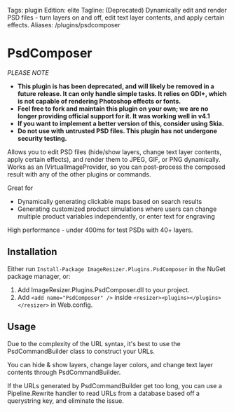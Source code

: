 Tags: plugin
Edition: elite
Tagline: (Deprecated) Dynamically edit and render PSD files - turn layers on and off, edit text layer contents, and apply certain effects.
Aliases: /plugins/psdcomposer


# PsdComposer


*PLEASE NOTE*
* **This plugin is has been deprecated, and will likely be removed in a future release. It can only handle simple tasks. It relies on GDI+, which is not capable of rendering Photoshop effects or fonts.**
* **Feel free to fork and maintain this plugin on your own; we are no longer providing official support for it. It was working well in v4.1**
* **If you want to implement a better version of this, consider using Skia.**
* **Do not use with untrusted PSD files. This plugin has not undergone security testing.**


Allows you to edit PSD files (hide/show layers, change text layer contents, apply certain effects), and render them to JPEG, GIF, or PNG dynamically. Works as an IVirtualImageProvider, so you can post-process the composed result with any of the other plugins or commands.

Great for

* Dynamically generating clickable maps based on search results
* Generating customized product simulations where users can change multiple product variables independently, or enter text for engraving


High performance - under 400ms for test PSDs with 40+ layers.

## Installation

Either run `Install-Package ImageResizer.Plugins.PsdComposer` in the NuGet package manager, or:

1. Add ImageResizer.Plugins.PsdComposer.dll to your project.
2. Add `<add name="PsdComposer" />` inside `<resizer><plugins></plugins></resizer>` in Web.config.

## Usage

Due to the complexity of the URL syntax, it's best to use the PsdCommandBuilder class to construct your URLs. 

You can hide & show layers, change layer colors, and change text layer contents through PsdCommandBuilder.

If the URLs generated by PsdCommandBuilder get too long, you can use a Pipeline.Rewrite handler to read URLs from a database based off a querystring key, and eliminate the issue. 
